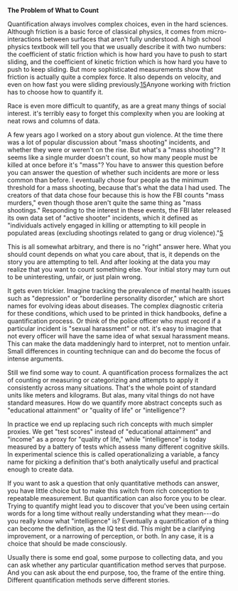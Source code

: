 **The Problem of What to Count**

Quantification always involves complex choices, even in the hard sciences. Although friction is a basic force of classical physics, it comes from micro-interactions between surfaces that aren't fully understood. A high school physics textbook will tell you that we usually describe it with two numbers: the coefficient of static friction which is how hard you have to push to start sliding, and the coefficient of kinetic friction which is how hard you have to push to keep sliding. But more sophisticated measurements show that friction is actually quite a complex force. It also depends on velocity, and even on how fast you were sliding previously.[15](https://www.cjr.org/tow_center_reports/the_curious_journalists_guide_to_data.php#citations)Anyone working with friction has to choose how to quantify it.

Race is even more difficult to quantify, as are a great many things of social interest. it's terribly easy to forget this complexity when you are looking at neat rows and columns of data.

A few years ago I worked on a story about gun violence. At the time there was a lot of popular discussion about "mass shooting" incidents, and whether they were or weren't on the rise. But what's a "mass shooting"? It seems like a single murder doesn't count, so how many people must be killed at once before it's "mass"? You have to answer this question before you can answer the question of whether such incidents are more or less common than before. I eventually chose four people as the minimum threshold for a mass shooting, because that's what the data I had used. The creators of that data chose four because this is how the FBI counts "mass murders," even though those aren't quite the same thing as "mass shootings." Responding to the interest in these events, the FBI later released its own data set of "active shooter" incidents, which it defined as "individuals actively engaged in killing or attempting to kill people in populated areas (excluding shootings related to gang or drug violence)."[5](https://www.cjr.org/tow_center_reports/the_curious_journalists_guide_to_data.php#footnotes)

This is all somewhat arbitrary, and there is no "right" answer here. What you should count depends on what you care about, that is, it depends on the story you are attempting to tell. And after looking at the data you may realize that you want to count something else. Your initial story may turn out to be uninteresting, unfair, or just plain wrong.

It gets even trickier. Imagine tracking the prevalence of mental health issues such as "depression" or "borderline personality disorder," which are short names for evolving ideas about diseases. The complex diagnostic criteria for these conditions, which used to be printed in thick handbooks, define a quantification process. Or think of the police officer who must record if a particular incident is "sexual harassment" or not. it's easy to imagine that not every officer will have the same idea of what sexual harassment means. This can make the data maddeningly hard to interpret, not to mention unfair. Small differences in counting technique can and do become the focus of intense arguments.

Still we find some way to count. A quantification process formalizes the act of counting or measuring or categorizing and attempts to apply it consistently across many situations. That's the whole point of standard units like meters and kilograms. But alas, many vital things do not have standard measures. How do we quantify more abstract concepts such as "educational attainment" or "quality of life" or "intelligence"?

In practice we end up replacing such rich concepts with much simpler proxies. We get "test scores" instead of "educational attainment" and "income" as a proxy for "quality of life," while "intelligence" is today measured by a battery of tests which assess many different cognitive skills. In experimental science this is called operationalizing a variable, a fancy name for picking a definition that's both analytically useful and practical enough to create data.

If you want to ask a question that only quantitative methods can answer, you have little choice but to make this switch from rich conception to repeatable measurement. But quantification can also force you to be clear. Trying to quantify might lead you to discover that you've been using certain words for a long time without really understanding what they mean---do you really know what "intelligence" is? Eventually a quantification of a thing can become the definition, as the IQ test did. This might be a clarifying improvement, or a narrowing of perception, or both. In any case, it is a choice that should be made consciously.

Usually there is some end goal, some purpose to collecting data, and you can ask whether any particular quantification method serves that purpose. And you can ask about the end purpose, too, the frame of the entire thing. Different quantification methods serve different stories.